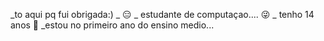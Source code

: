 _to aqui pq fui obrigada:) _
 😑
_ estudante de computaçao....
 😜
_ tenho 14 anos
 🐣
_estou no primeiro ano do ensino medio...
<!---
gilvannagarcia/gilvannagarcia is a ✨ special ✨ repository because its `README.md` (this file) appears on your GitHub profile.
You can click the Preview link to take a look at your changes.
--->

